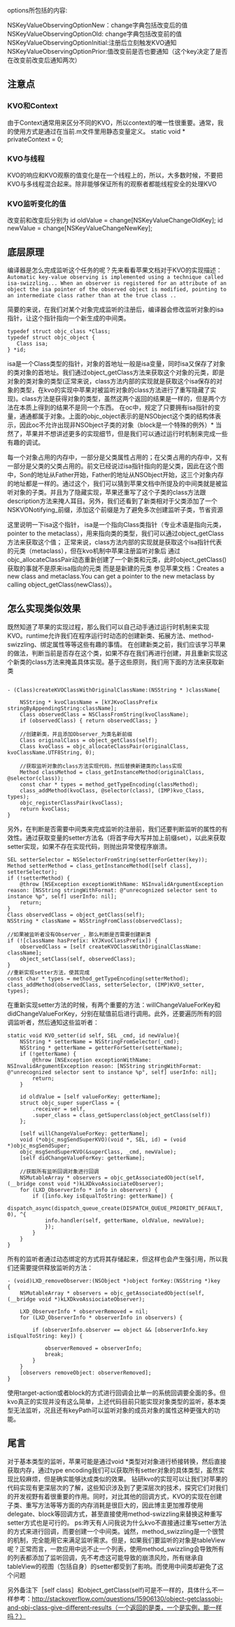 
options所包括的内容:

  NSKeyValueObservingOptionNew：change字典包括改变后的值
  NSKeyValueObservingOptionOld:   change字典包括改变前的值
  NSKeyValueObservingOptionInitial:注册后立刻触发KVO通知
  NSKeyValueObservingOptionPrior:值改变前是否也要通知（这个key决定了是否在改变前改变后通知两次）

## 注意点

### KVO和Context
由于Context通常用来区分不同的KVO，所以context的唯一性很重要。通常，我的使用方式是通过在当前.m文件里用静态变量定义。
static void * privateContext = 0;
### KVO与线程
KVO的响应和KVO观察的值变化是在一个线程上的，所以，大多数时候，不要把KVO与多线程混合起来。除非能够保证所有的观察者都能线程安全的处理KVO
### KVO监听变化的值
改变前和改变后分别为
id oldValue = change[NSKeyValueChangeOldKey];
id newValue = change[NSKeyValueChangeNewKey];


## 底层原理

编译器是怎么完成监听这个任务的呢？先来看看苹果文档对于KVO的实现描述：
`Automatic key-value observing is implemented using a technique called isa-swizzling... When an observer is registered for an attribute of an object the isa pointer of the observed object is modified, pointing to an intermediate class rather than at the true class ..
`

简要的来说，在我们对某个对象完成监听的注册后，编译器会修改监听对象的isa指针，让这个指针指向一个新生成的中间类。

```objc
typedef struct objc_class *Class;
typedef struct objc_object {
   Class isa;
} *id;
```

isa是一个Class类型的指针，对象的首地址一般是isa变量，同时isa又保存了对象的类对象的首地址。我们通过object_getClass方法来获取这个对象的元类，即是对象的类对象的类型(正常来说，class方法内部的实现就是获取这个isa保存的对象的类型，在kvo的实现中苹果对被监听对象的class方法进行了重写隐藏了实现)。class方法是获得对象的类型，虽然这两个返回的结果是一样的，但是两个方法在本质上得到的结果不是同一个东西。
在oc中，规定了只要拥有isa指针的变量，通通都属于对象。上面的objc_object表示的是NSObject这个类的结构体表示，因此oc不允许出现非NSObject子类的对象（block是一个特殊的例外）*
当然了，苹果并不想讲述更多的实现细节，但是我们可以通过运行时机制来完成一些有趣的调试。

每一个对象占用的内存中，一部分是父类属性占用的；在父类占用的内存中，又有一部分是父类的父类占用的。前文已经说过isa指针指向的是父类，因此在这个图中，Son的地址从Father开始，Father的地址从NSObject开始，这三个对象内存的地址都是一样的。通过这个，我们可以猜到苹果文档中所提及的中间类就是被监听对象的子类。并且为了隐藏实现，苹果还重写了这个子类的class方法跟description方法来掩人耳目。另外，我们还看到了新类相对于父类添加了一个NSKVONotifying_前缀，添加这个前缀是为了避免多次创建监听子类，节省资源

这里说明一下isa这个指针， isa是一个指向Class类指针（专业术语是指向元类，pointer to the metaclass），用来指向类的类型，我们可以通过object_getClass方法来获取这个值； 正常来说，class方法内部的实现就是获取这个isa指针代表的元类（metaclass），但在kvo机制中苹果注册监听对象后 通过objc_allocateClassPair动态重新创建了一个新类和元类，此时object_getClass()获取的事就不是原来isa指向的元类 而是是新建的元类 参见苹果文档：Creates a new class and metaclass.You can get a pointer to the new metaclass by calling object_getClass(newClass)）。


## 怎么实现类似效果

既然知道了苹果的实现过程，那么我们可以自己动手通过运行时机制来实现KVO。runtime允许我们在程序运行时动态的创建新类、拓展方法、method-swizzling、绑定属性等等这些有趣的事情。
在创建新类之前，我们应该学习苹果的做法，判断当前是否存在这个类，如果不存在我们再进行创建，并且重新实现这个新类的class方法来掩盖具体实现。基于这些原则，我们用下面的方法来获取新类

```objc

- (Class)createKVOClassWithOriginalClassName:(NSString * )className{

    NSString * kvoClassName = [kYJKvoClassPrefix stringByAppendingString:className];
    Class observedClass = NSClassFromString(kvoClassName);
    if (observedClass) { return observedClass; }

    //创建新类，并且添加Observer_为类名新前缀
    Class originalClass = object_getClass(self);
    Class kvoClass = objc_allocateClassPair(originalClass, kvoClassName.UTF8String, 0);

    //获取监听对象的class方法实现代码，然后替换新建类的class实现
    Method classMethod = class_getInstanceMethod(originalClass, @selector(class));
    const char * types = method_getTypeEncoding(classMethod);
    class_addMethod(kvoClass, @selector(class), (IMP)kvo_Class, types);
    objc_registerClassPair(kvoClass);
    return kvoClass;
}
```

另外，在判断是否需要中间类来完成监听的注册前，我们还要判断监听的属性的有效性。通过获取变量的setter方法名（将首字母大写并加上前缀set），以此来获取setter实现，如果不存在实现代码，则抛出异常使程序崩溃。

```objc
SEL setterSelector = NSSelectorFromString(setterForGetter(key));
Method setterMethod = class_getInstanceMethod([self class], setterSelector);
if (!setterMethod) {
    @throw [NSException exceptionWithName: NSInvalidArgumentException reason: [NSString stringWithFormat: @"unrecognized selector sent to instance %p", self] userInfo: nil];
    return;
}
Class observedClass = object_getClass(self);
NSString * className = NSStringFromClass(observedClass);

//如果被监听者没有Observer_，那么判断是否需要创建新类
if (![className hasPrefix: kYJKvoClassPrefix]) {
    observedClass = [self createKVOClassWithOriginalClassName: className];
    object_setClass(self, observedClass);
}
//重新实现setter方法，使其完成
const char * types = method_getTypeEncoding(setterMethod);
class_addMethod(observedClass, setterSelector, (IMP)KVO_setter, types);
```

在重新实现setter方法的时候，有两个重要的方法：willChangeValueForKey和didChangeValueForKey，分别在赋值前后进行调用。此外，还要遍历所有的回调监听者，然后通知这些监听者：

```objc
static void KVO_setter(id self, SEL _cmd, id newValue){
    NSString * setterName = NSStringFromSelector(_cmd);
    NSString * getterName = getterForSetter(setterName);
    if (!getterName) {
        @throw [NSException exceptionWithName: NSInvalidArgumentException reason: [NSString stringWithFormat: @"unrecognized selector sent to instance %p", self] userInfo: nil];
        return;
    }

    id oldValue = [self valueForKey: getterName];
    struct objc_super superClass = {
        .receiver = self,
        .super_class = class_getSuperclass(object_getClass(self))
    };

    [self willChangeValueForKey: getterName];
    void (*objc_msgSendSuperKVO)(void *, SEL, id) = (void *)objc_msgSendSuper;
    objc_msgSendSuperKVO(&superClass, _cmd, newValue);
    [self didChangeValueForKey: getterName];

    //获取所有监听回调对象进行回调
    NSMutableArray * observers = objc_getAssociatedObject(self, (__bridge const void *)kLXDkvoAssiociateObserver);
    for (LXD_ObserverInfo * info in observers) {
        if ([info.key isEqualToString: getterName]) {        
            dispatch_async(dispatch_queue_create(DISPATCH_QUEUE_PRIORITY_DEFAULT, 0), ^{
            info.handler(self, getterName, oldValue, newValue);
            });
        }
    }
}
```

所有的监听者通过动态绑定的方式将其存储起来，但这样也会产生强引用，所以我们还需要提供释放监听的方法：

```objc
- (void)LXD_removeObserver:(NSObject *)object forKey:(NSString *)key
{
    NSMutableArray * observers = objc_getAssociatedObject(self, (__bridge void *)kLXDkvoAssiociateObserver);

    LXD_ObserverInfo * observerRemoved = nil;
    for (LXD_ObserverInfo * observerInfo in observers) {

        if (observerInfo.observer == object && [observerInfo.key isEqualToString: key]) {

            observerRemoved = observerInfo;
            break;
        }
    }
    [observers removeObject: observerRemoved];
}
```
使用target-action或者block的方式进行回调会比单一的系统回调要全面的多。但kvo真正的实现并没有这么简单，上述代码目前只能实现对象类型的监听，基本类型无法监听，况且还有keyPath可以监听对象的成员对象的属性这种更强大的功能。

## 尾言
对于基本类型的监听，苹果可能是通过void *类型对对象进行桥接转换，然后直接获取内存，通过type encoding我们可以获取所有setter对象的具体类型，虽然实现比较麻烦，但是确实能够达成类似的效果。
钻研kvo的实现可以让我们对苹果的代码实现有更深层次的了解，这些知识涉及到了更深层次的技术，探究它们对我们的开发视野有着很重要的作用。同时，对比其他的回调方式，KVO的实现在创建子类、重写方法等等方面的内存消耗是很巨大的，因此博主更加推荐使用delegate、block等回调方式，甚至直接使用method-swizzling来替换这种重写setter方式也是可行的。
ps:昨天有人问我说为什么kvo不直接通过重写setter方法的方式来进行回调，而要创建一个中间类。诚然，method_swizzling是一个很赞的机制，完全能用它来满足监听需求。但是，如果我们要监听的对象是tableView呢？正常而言，一款应用中远不止一个列表，使用method_swizzling会导致所有的列表都添加了监听回调，先不考虑这可能导致的崩溃风险，所有继承自tableView的视图（包括自身）的setter都受到了影响。而使用中间类却避免了这个问题


另外备注下［self class］和object_getClass(self)可是不一样的，具体什么不一样参考：http://stackoverflow.com/questions/15906130/object-getclassobj-and-obj-class-give-different-results（一个返回的是类，一个是实例，能一样吗？）
